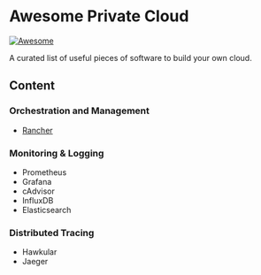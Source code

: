 # Awesome Private Cloud
[![Awesome](https://cdn.rawgit.com/sindresorhus/awesome/d7305f38d29fed78fa85652e3a63e154dd8e8829/media/badge.svg)](https://github.com/sindresorhus/awesome)

A curated list of useful pieces of software to build your own cloud.

## Content

### Orchestration and Management
- [Rancher](http://rancher.com)

### Monitoring & Logging
- Prometheus
- Grafana
- cAdvisor
- InfluxDB
- Elasticsearch

### Distributed Tracing
- Hawkular
- Jaeger
